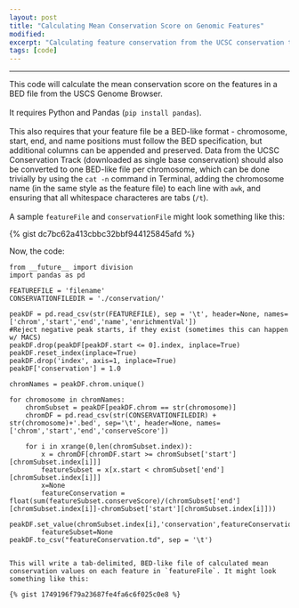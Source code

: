 ```yaml
---
layout: post
title: "Calculating Mean Conservation Score on Genomic Features"
modified:
excerpt: "Calculating feature conservation from the UCSC conservation track with Pandas"
tags: [code]
---
```



---

This code will calculate the mean conservation score on the features in a BED file from the USCS Genome Browser.
<br>
<br>
It requires Python and Pandas (`pip install pandas`).
<br>
<br>
This also requires that your feature file be a BED-like format - chromosome, start, end, and name positions must follow the BED specification, but additional columns can be appended and preserved. Data from the UCSC Conservation Track (downloaded as single base conservation) should also be converted to one BED-like file per chromosome, which can be done trivially by using the `cat -n` command in Terminal, adding the chromosome name (in the same style as the feature file) to each line with `awk`, and ensuring that all whitespace characteres are tabs (`/t`).
<br>
<br>
A sample `featureFile` and `conservationFile` might look something like this:

{% gist dc7bc62a413cbbc32bbf944125845afd %}

Now, the code:

    from __future__ import division
    import pandas as pd

    FEATUREFILE = 'filename'
    CONSERVATIONFILEDIR = './conservation/'

    peakDF = pd.read_csv(str(FEATUREFILE), sep = '\t', header=None, names=['chrom','start','end','name','enrichmentVal'])
    #Reject negative peak starts, if they exist (sometimes this can happen w/ MACS)
    peakDF.drop(peakDF[peakDF.start <= 0].index, inplace=True)
    peakDF.reset_index(inplace=True)
    peakDF.drop('index', axis=1, inplace=True)
    peakDF['conservation'] = 1.0

    chromNames = peakDF.chrom.unique()

    for chromosome in chromNames: 
	    chromSubset = peakDF[peakDF.chrom == str(chromosome)]
	    chromDF = pd.read_csv(str(CONSERVATIONFILEDIR) + str(chromosome)+'.bed', sep='\t', header=None, names=['chrom','start','end','conserveScore'])
	
	    for i in xrange(0,len(chromSubset.index)):
		    x = chromDF[chromDF.start >= chromSubset['start'][chromSubset.index[i]]]
		    featureSubset = x[x.start < chromSubset['end'][chromSubset.index[i]]]
		    x=None
		    featureConservation = float(sum(featureSubset.conserveScore)/(chromSubset['end'][chromSubset.index[i]]-chromSubset['start'][chromSubset.index[i]]))
		    peakDF.set_value(chromSubset.index[i],'conservation',featureConservation)
		    featureSubset=None
    peakDF.to_csv("featureConservation.td", sep = '\t')
```

This will write a tab-delimited, BED-like file of calculated mean conservation values on each feature in `featureFile`. It might look something like this:

{% gist 1749196f79a23687fe4fa6c6f025c0e8 %}


